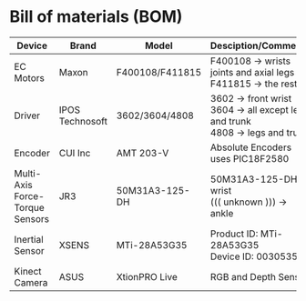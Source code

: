 # Bill of materials (BOM)


Device | Brand | Model | Desciption/Comments
---|---|---|---
EC Motors|Maxon|F400108/F411815|F400108 -> wrists joints and axial legs<br/> F411815 -> the rest
Driver|IPOS Technosoft|3602/3604/4808|3602 -> front wrist<br/>3604 -> all except legs and trunk<br/>4808 -> legs and trunk<br/>
Encoder|CUI Inc|AMT 203-V|Absolute Encoders uses PIC18F2580
Multi-Axis Force-Torque Sensors|JR3|50M31A3-125-DH|50M31A3-125-DH -> wrist<br/>((( unknown ))) -> ankle
Inertial Sensor|XSENS|MTi-28A53G35|Product ID: MTi-28A53G35<br/> Device ID: 00305355<br/>
Kinect Camera|ASUS|XtionPRO Live|RGB and Depth Sensor
